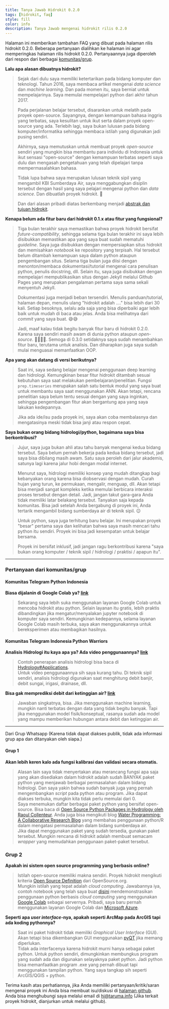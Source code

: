 ```yaml
---
title: Tanya Jawab Hidrokit 0.2.0
tags: [hidrokit, faq]
style: fill
color: info
description: Tanya Jawab mengenai hidrokit rilis 0.2.0
---
```


Halaman ini memberikan tambahan FAQ yang dibuat pada halaman rilis hidrokit 0.2.0. Beberapa pertanyaan dialihkan ke halaman ini agar memperingkas halaman rilis hidrokit 0.2.0. Pertanyaannya juga diperoleh dari respon dari berbagai [komunitas/grup](#pertanyaan-dari-komunitasgrup). 

**Lalu apa alasan dibuatnya hidrokit?**
> Sejak dari dulu saya memiliki ketertarikan pada bidang komputer dan teknologi. Tahun 2016, saya membaca artikel mengenai _data science_ dan _machine learning_. Dan pada momen itu, saya berniat untuk mempelajarinya. Saya memulai mempelajari python dari akhir tahun 2017. 
> 
> Pada perjalanan belajar tersebut, disarankan untuk melatih pada proyek open-source. Sayangnya, dengan kemampuan bahasa inggris yang terbatas, saya kesulitan untuk ikut serta dalam proyek open-source yang ada. Terlebih lagi, saya bukan lulusan pada bidang komputer/informatika sehingga membaca istilah yang digunakan jadi pusing sendiri. 
> 
> Akhirnya, saya memutuskan untuk membuat proyek _open-source_ sendiri yang mungkin bisa membantu para individu di Indonesia untuk ikut sensasi "open-source" dengan kemampuan terbatas seperti saya dulu dan mengasah pengetahuan yang telah dipelajari tanpa mempermasalahkan bahasa.
> 
> Tidak lupa bahwa saya merupakan lulusan teknik sipil yang mengambil KBI Sumberdaya Air, saya menggabungkan disiplin tersebut dengan hasil yang saya pelajari mengenai python dan *data science*. Dan dibuatlah proyek hidrokit. 🎊
> 
> Dan dari alasan pribadi diatas berkembang menjadi [abstrak dan tujuan hidrokit](https://hidrokit.online/tentang-hidrokit).

**Kenapa belum ada fitur baru dari hidrokit 0.1.x atau fitur yang fungsional?**
> Tiga bulan terakhir saya memastikan bahwa proyek hidrokit bersifat _future-compatibility_, sehingga selama tiga bulan terakhir ini saya lebih disibukkan memastikan apa yang saya buat sudah mematuhi _guideline_. Saya juga disibukkan dengan mempersiapkan situs hidrokit dan memisahkan _notebook_ ke repository yang terpisah. Hal tersebut belum ditambah kemampuan saya dalam python ataupun pengembangan situs. Selama tiga bulan juga diisi dengan menonton/membaca dokumentasi/tutorial mengenai cara penulisan python, penulis docstring, dll. Selain itu, saya juga disibukkan dengan mempelajari mempublikasikan situs dengan Jekyll melalui Github Pages yang merupakan pengalaman pertama saya sama sekali menyentuh Jekyll.
> 
> Dokumentasi juga menjadi beban tersendiri. Menulis panduan/tutorial, halaman depan, menulis ulang "hidrokit adalah ...." bisa lebih dari 30 kali. Setiap besoknya, selalu ada saja yang bisa diperbaiki agar lebih baik untuk mudah di baca atau jelas. Anda bisa melihatnya dari _commit_ yang saya buat. 😅😅
> 
> Jadi, maaf kalau tidak begitu banyak fitur baru di hidrokit 0.2.0. Karena saya sendiri masih awam di dunia python ataupun _open-source_. 🙇‍♀️🙇‍♂️. Semoga di 0.3.0 setidaknya saya sudah menambahkan fitur baru, terutama untuk analisis. Dan diharapkan juga saya sudah mulai menguasai memanfaatkan OOP. 

**Apa yang akan datang di versi berikutnya?**
> Saat ini, saya sedang belajar mengenai penggunaan deep learning dan hidrologi. Kemungkinan besar fitur hidrokit ditambah sesuai kebutuhan saya saat melakukan pembelajaran/penelitian. Fungsi `prep.timeseries` merupakan salah satu bentuk modul yang saya buat untuk membantu saya saat menggunakan ANN. Akan tetapi, rencana penelitian saya belum tentu sesuai dengan yang saya inginkan, sehingga pengembangan fitur akan bergantung apa yang saya lakukan kedepannya.
> 
> Jika ada ide/isu pada proyek ini, saya akan coba membalasnya dan mengatasinya meski tidak bisa janji atau respon cepat. 

**Saya bukan orang bidang hidrologi/python, bagaimana saya bisa berkontribusi?**
> Jujur, saya juga bukan ahli atau tahu banyak mengenai kedua bidang tersebut. Saya belum pernah bekerja pada kedua bidang tersebut, jadi saya bisa dibilang masih awam. Satu saya peroleh dari jalur akademis, satunya lagi karena jalur hobi dengan modal internet. 
> 
> Menurut saya, hidrologi memiliki konsep yang mudah ditangkap bagi kebanyakan orang karena bisa diobservasi dengan mudah. Curah hujan yang turun, ke permukaan, mengalir, menguap, dll. Akan tetapi bisa menjadi sangat kompleks ketika memulai berbicara interaksi proses tersebut dengan detail. Jadi, jangan takut gara-gara Anda tidak memiliki latar belakang tersebut. Tanyakan saja kepada komunitas. Bisa jadi setelah Anda bergabung di proyek ini, Anda tertarik mengambil bidang sumberdaya air di teknik sipil. 😉
> 
> Untuk python, saya juga terhitung baru belajar. Ini merupakan proyek "besar" pertama saya dan kelihatan bahwa saya masih mencari tahu python itu sendiri. Proyek ini bisa jadi kesempatan untuk belajar bersama. 
> 
> Proyek ini bersifat inklusif, jadi jangan ragu berkontribusi karena "saya bukan orang komputer / teknik sipil / hidrologi / praktisi / apapun itu".

-----
### Pertanyaan dari komunitas/grup

#### Komunitas Telegram Python Indonesia

**Biasa dijalanin di Google Colab ya? [link](https://t.me/pythonID/123707)**
> Sekarang saya lebih suka menggunakan layanan Google Colab untuk mencoba hidrokit atau python. Selain layanan itu gratis, lebih praktis dibandingkan jika mengatur/menyalakan jupyter notebook di komputer saya sendiri. Kemungkinan kedepannya, selama layanan Google Colab masih terbuka, saya akan menggunakannya untuk bereksperimen atau membagikan hasilnya.

#### Komunitas Telegram Indonesia Python Warriors

**Analisis Hidrologi itu kaya apa ya? Ada video penggunaannya? [link](https://t.me/idpyplc/2791)**
> Contoh penerapan analisis hidrologi bisa baca di [Hydrology#Applications](https://en.wikipedia.org/wiki/Hydrology#Applications). <br>
> Untuk video penggunaannya sih saya kurang tahu. Di teknik sipil sendiri, analisis hidrologi digunakan saat menghitung debit banjir, debit sungai, irigasi, drainase, dll. 

**Bisa gak memprediksi debit dari ketinggian air? [link](https://t.me/idpyplc/2794)**
> Jawaban singkatnya, bisa. Jika menggunakan machine learning, mungkin nanti terbatas dengan data yang tidak begitu banyak. Tapi jika menggunakan model fisik/konseptual, rasanya sudah ada model yang mampu memberikan hubungan antara debit dan ketinggian air. 

----

Dari Grup Whatsapp (Karena tidak dapat diakses publik, tidak ada informasi grup apa dan ditanyakan oleh siapa.)

#### Grup 1

**Akan lebih keren kalo ada fungsi kalibrasi dan validasi secara otomatis.**
> Alasan lain saya tidak menyertakan atau merancang fungsi apa saja yang akan disediakan dalam hidrokit adalah sudah BANYAK paket python yang menjawab berbagai permasalahan dalam bidang hidrologi. Dan saya yakin bahwa sudah banyak juga yang pernah mengembangkan _script_ pada python atau program. Jika dapat diakses terbuka, mungkin kita tidak perlu memulai dari 0. <br>
> Saya menemukan daftar berbagai paket python yang bersifat open-source. Bisa baca di [Open Source Python Packages in Hydrology oleh Raoul Collenteur](https://github.com/raoulcollenteur/Python-Hydrology-Tools). Anda juga bisa mengikuti blog [Water Programming: A Collaborative Research Blog](https://waterprogramming.wordpress.com/) yang membahas penggunaan python/R dalam mengatasi permasalahan dalam bidang sumberdaya air. <br>
> Jika dapat menggunakan paket yang sudah tersedia, gunakan paket tersebut. Mungkin rencana di hidrokit adalah membuat semacam _wrapper_ yang memudahkan penggunaan paket-paket tersebut. 

### Grup 2

**Apakah ini sistem open source programming yang berbasis online?**
> Istilah open-source memiliki makna sendiri. Proyek hidrokit mengikuti kriteria [Open Source Definition](https://opensource.org/osd) dari OpenSource.org. <br>
> Mungkin istilah yang tepat adalah _cloud computing_. Jawabannya iya, contoh notebook yang telah saya buat [disini](https://nbviewer.jupyter.org/github/taruma/hidrokit-nb/blob/master/notebook/taruma_demo_ann_ka_2_0_0.ipynb) mendemonstrasikan penggunaan python berbasis _cloud computing_ yang menggunakan [Google Colab](https://colab.research.google.com/) sebagai servernya. Pribadi, saya baru pernah menggunakan layanan Google Colab dan [Microsoft Azure](http://azure.microsoft.com/en-us/).

**Seperti apa _user interface_-nya, apakah seperti ArcMap pada ArcGIS tapi ada koding pythonnya?**
> Saat ini paket hidrokit tidak memiliki _Graphical User Interface_ (GUI). Akan tetapi bisa dikembangkan GUI menggunakan [pyQT](https://riverbankcomputing.com/software/pyqt/intro) jika memang diperlukan. <br>
> Tidak ada interfacenya karena hidrokit murni hanya sebagai paket python. Untuk python sendiri, dimungkinkan membungkus program yang sudah ada dan digunakan selayaknya paket python. Jadi python bisa memanfaatkan program .exe yang pernah dibuat tapi menggunakan tampilan python. Yang saya tangkap sih seperti ArcGIS/QGIS + python.

Terima kasih atas perhatiannya, jika Anda memiliki pertanyaan/kritik/saran mengenai proyek ini Anda bisa membuat isu/diskusi di [halaman github](https://github.com/taruma/hidrokit/issues/new/choose). Anda bisa menghubungi saya melalui email di hi@taruma.info (Jika terkait proyek hidrokit, dianjurkan untuk melalui github).
